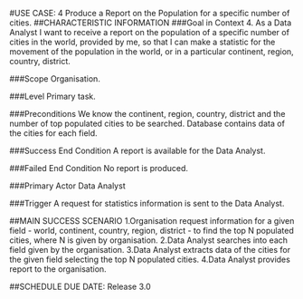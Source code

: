 #USE CASE: 4 Produce a Report on the Population for a specific number of cities.
##CHARACTERISTIC INFORMATION
###Goal in Context
4. As a Data Analyst I want to receive a report on the population of a specific number of cities in the world, provided by me, so that I can make a statistic for the movement of the population in the world, or in a particular continent, region, country, district.

###Scope
Organisation.

###Level
Primary task.

###Preconditions
We know the continent, region, country, district and the number of top populated cities to be searched. Database contains data of the cities for each field.

###Success End Condition
A report is available for the Data Analyst.

###Failed End Condition
No report is produced.

###Primary Actor
Data Analyst

###Trigger
A request for statistics information is sent to the Data Analyst.

##MAIN SUCCESS SCENARIO
1.Organisation request information for a given field - world, continent, country, region, district - to find the top N populated cities, where N is given by organisation.
2.Data Analyst searches into each field given by the organisation.
3.Data Analyst extracts data of the cities for the given field selecting the top N populated cities.
4.Data Analyst provides report to the organisation.



##SCHEDULE
DUE DATE: Release 3.0